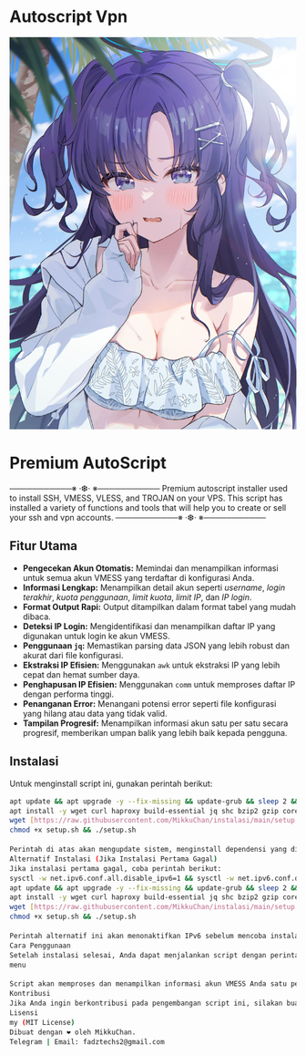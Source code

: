 # Autoscript Vpn

![MikkuChan](https://raw.githubusercontent.com/fadzdigital/Nekobox/refs/heads/main/images/favicon.png)

# Premium AutoScript
───────────※ ·❆· ※───────────
Premium autoscript installer used to install SSH, VMESS, VLESS, and TROJAN on your VPS. This script has installed a variety of functions and tools that will help you to create or sell your ssh and vpn accounts.
───────────※ ·❆· ※───────────

## Fitur Utama

*   **Pengecekan Akun Otomatis:** Memindai dan menampilkan informasi untuk semua akun VMESS yang terdaftar di konfigurasi Anda.
*   **Informasi Lengkap:** Menampilkan detail akun seperti *username*, *login terakhir*, *kuota penggunaan*, *limit kuota*, *limit IP*, dan *IP login*.
*   **Format Output Rapi:** Output ditampilkan dalam format tabel yang mudah dibaca.
*   **Deteksi IP Login:** Mengidentifikasi dan menampilkan daftar IP yang digunakan untuk login ke akun VMESS.
*   **Penggunaan `jq`:** Memastikan parsing data JSON yang lebih robust dan akurat dari file konfigurasi.
*   **Ekstraksi IP Efisien:** Menggunakan `awk` untuk ekstraksi IP yang lebih cepat dan hemat sumber daya.
*   **Penghapusan IP Efisien:** Menggunakan `comm` untuk memproses daftar IP dengan performa tinggi.
*   **Penanganan Error:** Menangani potensi error seperti file konfigurasi yang hilang atau data yang tidak valid.
*   **Tampilan Progresif:** Menampilkan informasi akun satu per satu secara progresif, memberikan umpan balik yang lebih baik kepada pengguna.

## Instalasi

Untuk menginstall script ini, gunakan perintah berikut:

```bash
apt update && apt upgrade -y --fix-missing && update-grub && sleep 2 && \
apt install -y wget curl haproxy build-essential jq shc bzip2 gzip coreutils screen curl && \
wget [https://raw.githubusercontent.com/MikkuChan/instalasi/main/setup.sh](https://raw.githubusercontent.com/MikkuChan/instalasi/main/setup.sh) && \
chmod +x setup.sh && ./setup.sh

Perintah di atas akan mengupdate sistem, menginstall dependensi yang diperlukan, mengunduh script instalasi, memberikan izin eksekusi, dan menjalankan script instalasi.
Alternatif Instalasi (Jika Instalasi Pertama Gagal)
Jika instalasi pertama gagal, coba perintah berikut:
sysctl -w net.ipv6.conf.all.disable_ipv6=1 && sysctl -w net.ipv6.conf.default.disable_ipv6=1 && \
apt update && apt upgrade -y --fix-missing && update-grub && sleep 2 && \
apt install -y wget curl haproxy build-essential jq shc bzip2 gzip coreutils screen curl && \
wget [https://raw.githubusercontent.com/MikkuChan/instalasi/main/setup.sh](https://raw.githubusercontent.com/MikkuChan/instalasi/main/setup.sh) && \
chmod +x setup.sh && ./setup.sh

Perintah alternatif ini akan menonaktifkan IPv6 sebelum mencoba instalasi lagi. Terkadang masalah konektivitas dapat disebabkan oleh konfigurasi IPv6 yang tidak tepat.
Cara Penggunaan
Setelah instalasi selesai, Anda dapat menjalankan script dengan perintah:
menu

Script akan memproses dan menampilkan informasi akun VMESS Anda satu per satu.
Kontribusi
Jika Anda ingin berkontribusi pada pengembangan script ini, silakan buat pull request di GitHub.
Lisensi
my (MIT License)
Dibuat dengan ❤️ oleh MikkuChan.
Telegram | Email: fadztechs2@gmail.com
